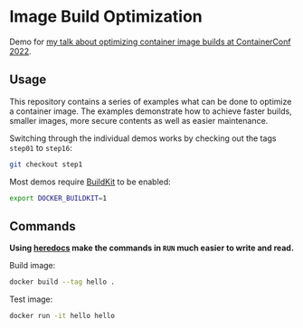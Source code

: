 # Image Build Optimization

Demo for [my talk about optimizing container image builds at ContainerConf 2022]().

## Usage

This repository contains a series of examples what can be done to optimize a container image. The examples demonstrate how to achieve faster builds, smaller images, more secure contents as well as easier maintenance.

Switching through the individual demos works by checking out the tags `step01` to `step16`:

```bash
git checkout step1
```

Most demos require [BuildKit](https://github.com/moby/buildkit) to be enabled:

```bash
export DOCKER_BUILDKIT=1
```

## Commands

**Using [heredocs](https://github.com/moby/buildkit/blob/master/frontend/dockerfile/docs/syntax.md#here-documents) make the commands in `RUN` much easier to write and read.**

Build image:

```bash
docker build --tag hello .
```

Test image:

```bash
docker run -it hello hello
```
